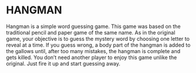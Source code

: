 # HANGMAN
Hangman is a simple word guessing game. This game was based on the traditional pencil and paper game of the same name. As in the original game, your objective is to guess the mystery word by choosing one letter to reveal at a time. If you guess wrong, a body part of the hangman is added to the gallows until, after too many mistakes, the hangman is complete and gets killed. You don’t need another player to enjoy this game unlike the original. Just fire it up and start guessing away.
